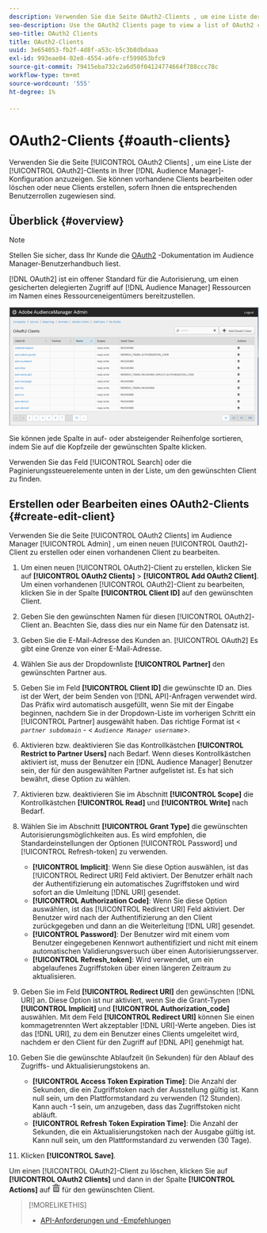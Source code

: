 ```yaml
---
description: Verwenden Sie die Seite OAuth2-Clients , um eine Liste der OAuth2-Clients in Ihrer Audience Manager-Konfiguration anzuzeigen. Sie können vorhandene Clients bearbeiten oder löschen oder neue Clients erstellen, sofern Ihnen die entsprechenden Benutzerrollen zugewiesen sind.
seo-description: Use the OAuth2 Clients page to view a list of OAuth2 clients in your Audience Manager configuration. You can edit or delete existing clients or create new clients, providing that you have the appropriate user roles assigned.
seo-title: OAuth2 Clients
title: OAuth2-Clients
uuid: 3e654053-fb2f-4d8f-a53c-b5c3b8dbdaaa
exl-id: 993eae04-02e8-4554-a6fe-cf599053bfc9
source-git-commit: 79415eba732c2a6d50f04124774664f788ccc78c
workflow-type: tm+mt
source-wordcount: '555'
ht-degree: 1%

---
```


# OAuth2-Clients {#oauth-clients}

Verwenden Sie die Seite [!UICONTROL OAuth2 Clients] , um eine Liste der [!UICONTROL OAuth2]-Clients in Ihrer [!DNL Audience Manager]-Konfiguration anzuzeigen. Sie können vorhandene Clients bearbeiten oder löschen oder neue Clients erstellen, sofern Ihnen die entsprechenden Benutzerrollen zugewiesen sind.

## Überblick {#overview}

<!-- c_oauth.xml -->

>[!NOTE]
>
>Stellen Sie sicher, dass Ihr Kunde die [OAuth2](https://experienceleague.adobe.com/docs/audience-manager/user-guide/api-and-sdk-code/rest-apis/aam-api-getting-started.html#oauth) -Dokumentation im Audience Manager-Benutzerhandbuch liest.

[!DNL OAuth2] ist ein offener Standard für die Autorisierung, um einen gesicherten delegierten Zugriff auf  [!DNL Audience Manager] Ressourcen im Namen eines Ressourceneigentümers bereitzustellen.

![](assets/oauth.png)

Sie können jede Spalte in auf- oder absteigender Reihenfolge sortieren, indem Sie auf die Kopfzeile der gewünschten Spalte klicken.

Verwenden Sie das Feld [!UICONTROL Search] oder die Paginierungssteuerelemente unten in der Liste, um den gewünschten Client zu finden.

## Erstellen oder Bearbeiten eines OAuth2-Clients {#create-edit-client}

<!-- t_create_edit_auth.xml -->

Verwenden Sie die Seite [!UICONTROL OAuth2 Clients] im Audience Manager [!UICONTROL Admin] , um einen neuen [!UICONTROL Oauth2]-Client zu erstellen oder einen vorhandenen Client zu bearbeiten.

1. Um einen neuen [!UICONTROL OAuth2]-Client zu erstellen, klicken Sie auf **[!UICONTROL OAuth2 Clients]** > **[!UICONTROL Add OAuth2 Client]**. Um einen vorhandenen [!UICONTROL OAuth2]-Client zu bearbeiten, klicken Sie in der Spalte **[!UICONTROL Client ID]** auf den gewünschten Client.
1. Geben Sie den gewünschten Namen für diesen [!UICONTROL OAuth2]-Client an. Beachten Sie, dass dies nur ein Name für den Datensatz ist.
1. Geben Sie die E-Mail-Adresse des Kunden an. [!UICONTROL OAuth2] Es gibt eine Grenze von einer E-Mail-Adresse.
1. Wählen Sie aus der Dropdownliste **[!UICONTROL Partner]** den gewünschten Partner aus.
1. Geben Sie im Feld **[!UICONTROL Client ID]** die gewünschte ID an. Dies ist der Wert, der beim Senden von [!DNL API]-Anfragen verwendet wird. Das Präfix wird automatisch ausgefüllt, wenn Sie mit der Eingabe beginnen, nachdem Sie in der Dropdown-Liste im vorherigen Schritt ein [!UICONTROL Partner] ausgewählt haben. Das richtige Format ist &lt; *`partner subdomain`* - &lt; *`Audience Manager username`*>.
1. Aktivieren bzw. deaktivieren Sie das Kontrollkästchen **[!UICONTROL Restrict to Partner Users]** nach Bedarf. Wenn dieses Kontrollkästchen aktiviert ist, muss der Benutzer ein [!DNL Audience Manager] Benutzer sein, der für den ausgewählten Partner aufgelistet ist. Es hat sich bewährt, diese Option zu wählen.
1. Aktivieren bzw. deaktivieren Sie im Abschnitt **[!UICONTROL Scope]** die Kontrollkästchen **[!UICONTROL Read]** und **[!UICONTROL Write]** nach Bedarf.
1. Wählen Sie im Abschnitt **[!UICONTROL Grant Type]** die gewünschten Autorisierungsmöglichkeiten aus. Es wird empfohlen, die Standardeinstellungen der Optionen [!UICONTROL Password] und [!UICONTROL Refresh-token] zu verwenden.

   * **[!UICONTROL Implicit]**: Wenn Sie diese Option auswählen, ist das  [!UICONTROL Redirect URI] Feld aktiviert. Der Benutzer erhält nach der Authentifizierung ein automatisches Zugriffstoken und wird sofort an die Umleitung [!DNL URI] gesendet.
   * **[!UICONTROL Authorization Code]**: Wenn Sie diese Option auswählen, ist das  [!UICONTROL Redirect URI] Feld aktiviert. Der Benutzer wird nach der Authentifizierung an den Client zurückgegeben und dann an die Weiterleitung [!DNL URI] gesendet.
   * **[!UICONTROL Password]**: Der Benutzer wird mit einem vom Benutzer eingegebenen Kennwort authentifiziert und nicht mit einem automatischen Validierungsversuch über einen Autorisierungsserver.
   * **[!UICONTROL Refresh_token]**: Wird verwendet, um ein abgelaufenes Zugriffstoken über einen längeren Zeitraum zu aktualisieren.

1. Geben Sie im Feld **[!UICONTROL Redirect URI]** den gewünschten [!DNL URI] an. Diese Option ist nur aktiviert, wenn Sie die Grant-Typen **[!UICONTROL Implicit]** und **[!UICONTROL Authorization_code]** auswählen. Mit dem Feld **[!UICONTROL Redirect URI]** können Sie einen kommagetrennten Wert akzeptabler [!DNL URI]-Werte angeben. Dies ist das [!DNL URI], zu dem ein Benutzer eines Clients umgeleitet wird, nachdem er den Client für den Zugriff auf [!DNL API] genehmigt hat.
1. Geben Sie die gewünschte Ablaufzeit (in Sekunden) für den Ablauf des Zugriffs- und Aktualisierungstokens an.

   * **[!UICONTROL Access Token Expiration Time]**: Die Anzahl der Sekunden, die ein Zugriffstoken nach der Ausstellung gültig ist. Kann null sein, um den Plattformstandard zu verwenden (12 Stunden). Kann auch -1 sein, um anzugeben, dass das Zugriffstoken nicht abläuft.
   * **[!UICONTROL Refresh Token Expiration Time]**: Die Anzahl der Sekunden, die ein Aktualisierungstoken nach der Ausgabe gültig ist. Kann null sein, um den Plattformstandard zu verwenden (30 Tage).

1. Klicken **[!UICONTROL Save]**.

Um einen [!UICONTROL OAuth2]-Client zu löschen, klicken Sie auf **[!UICONTROL OAuth2 Clients]** und dann in der Spalte **[!UICONTROL Actions]** auf ![](assets/icon_delete.png) für den gewünschten Client.

>[!MORELIKETHIS]
>
>* [API-Anforderungen und -Empfehlungen](../admin-oauth2/aam-admin-api-requirements.md)

